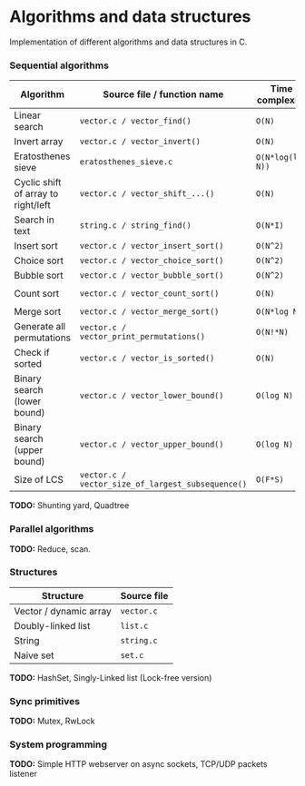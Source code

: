 # Algorithms and data structures

Implementation of different algorithms and data structures in C.

### Sequential algorithms

| Algorithm                             | Source file / function name               | Time complexity       | Space complexity  |
| ------------------------------------- | ----------------------------------------- | --------------------- | ----------------- |
| Linear search                         | `vector.c / vector_find()`                | ``O(N)``              |                   |
| Invert array                          | `vector.c / vector_invert()`              | ``O(N)``              |                   |
| Eratosthenes sieve                    | `eratosthenes_sieve.c`                    | ``O(N*log(log N))``   |                   |
| Cyclic shift of array to right/left   | `vector.c / vector_shift_...()`           | ``O(N)``              |                   |
| Search in text                        | `string.c / string_find()`                | ``O(N*I)``            |                   |
| Insert sort                           | `vector.c / vector_insert_sort()`         | ``O(N^2)``            | ``O(1)``          |
| Choice sort                           | `vector.c / vector_choice_sort()`         | ``O(N^2)``            | ``O(1)``          |
| Bubble sort                           | `vector.c / vector_bubble_sort()`         | ``O(N^2)``            | ``O(1)``          |
| Count sort                            | `vector.c / vector_count_sort()`          | ``O(N)``              | ``O(max - min)``  |
| Merge sort                            | `vector.c / vector_merge_sort()`          | ``O(N*log N)``        | ``O(N)``          |
| Generate all permutations             | `vector.c / vector_print_permutations()`  | ``O(N!*N)``           | ``O(N)``          |
| Check if sorted                       | `vector.c / vector_is_sorted()`           | ``O(N)``              | ``O(1)``          |
| Binary search (lower bound)           | `vector.c / vector_lower_bound()`         | ``O(log N)``          | ``O(1)``          |
| Binary search (upper bound)           | `vector.c / vector_upper_bound()`         | ``O(log N)``          | ``O(1)``          |
| Size of LCS                           | `vector.c / vector_size_of_largest_subsequence()` | ``O(F*S)``    | ``O(F*S)``        |

**TODO:** Shunting yard, Quadtree

### Parallel algorithms

**TODO:** Reduce, scan.

### Structures

| Structure                 | Source file |
| ------------------------- | ----------- |
| Vector / dynamic array    | `vector.c`  |
| Doubly-linked list        | `list.c`    |
| String                    | `string.c`  |
| Naive set                 | `set.c`     |

**TODO:** HashSet, Singly-Linked list (Lock-free version)

### Sync primitives 

**TODO:** Mutex, RwLock

### System programming

**TODO:** Simple HTTP webserver on async sockets, TCP/UDP packets listener
